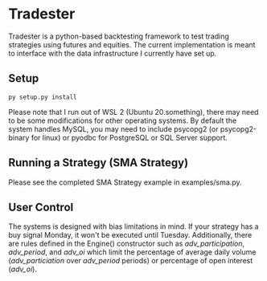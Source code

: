 # Tradester
Tradester is a python-based backtesting framework to test trading strategies using futures and equities. The current implementation is meant to interface with the data infrastructure I currently have set up.


## Setup

```
py setup.py install
```

Please note that I run out of WSL 2 (Ubuntu 20.something), there may need to be some modifications for other operating systems. By default the system handles MySQL, you may need to include psycopg2 (or psycopg2-binary for linux) or pyodbc for PostgreSQL or SQL Server support.

## Running a Strategy (SMA Strategy)
Please see the completed SMA Strategy example in examples/sma.py.


## User Control

The systems is designed with bias limitations in mind. If your strategy has a buy signal Monday, it won't be executed until Tuesday. Additionally, there are rules defined in the Engine() constructor such as _adv_participation_, _adv_period_, and _adv_oi_ which limit the percentage of average daily volume (_adv_particiation_ over _adv_period_ periods) or percentage of open interest (_adv_oi_).
